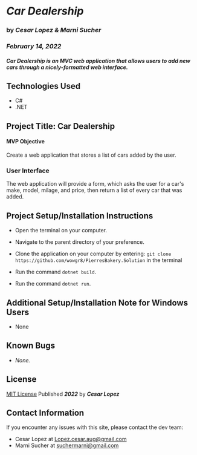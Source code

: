 # _**Car Dealership**_

### by _**Cesar Lopez & Marni Sucher**_

### _February 14, 2022_

#### _Car Dealership is an MVC web application that allows users to add new cars through a nicely-formatted web interface._

## Technologies Used

- C#
- .NET

## Project Title: Car Dealership

#### MVP Objective

Create a web application that stores a list of cars added by the user.

### User Interface

The web application will provide a form, which asks the user for a car's make, model, milage, and price, then return a list of every car that was added.


## Project Setup/Installation Instructions

- Open the terminal on your computer.
- Navigate to the parent directory of your preference.

- Clone the application on your computer by entering: 
```git clone https://github.com/wowgr8/PierresBakery.Solution```
in the terminal
- Run the command ```dotnet build```.
- Run the command ```dotnet run```.

## Additional Setup/Installation Note for Windows Users

- None

## Known Bugs

- _None._

## License

[MIT License](https://opensource.org/licenses/MIT) Published _**2022**_ by _**Cesar Lopez**_

## Contact Information

If you encounter any issues with this site, please contact the dev team:

- Cesar Lopez at [Lopez.cesar.aug@gmail.com](mailto:lopez.cesar.aug@gmail.com)
- Marni Sucher at [suchermarni@gmail.com](mailto:suchermarni@gmail.com)
